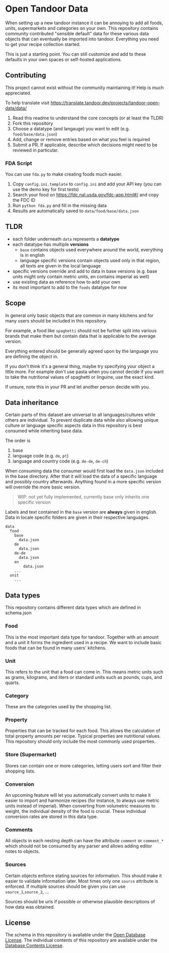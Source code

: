 # Open Tandoor Data

When setting up a new tandoor instance it can be annoying to add all foods, units, supermarkets and categories on your own.
This repository contains community contributed "sensible default" data for these various data objects that can eventually be imported into tandoor. Everything you need to get your recipe collection started.

This is just a starting point. You can still customize and add to these defaults in your own spaces or self-hosted applications.

## Contributing

This project cannot exist without the community maintaining it! Help is much appreciated. 

To help translate visit https://translate.tandoor.dev/projects/tandoor-open-data/data/

1. Read this readme to understand the core concepts (or at least the TLDR)
2. Fork this repository
3. Choose a datatype (and langauge) you want to edit (e.g. `food/base/data.json`)
4. Add, change or remove entries based on what you feel is required
5. Submit a PR. If applicable, describe which decisions might need to be reviewed in particular.

### FDA Script

You can use `fda.py` to make creating foods much easier. 

1. Copy `config.ini.template` to `config.ini` and add your API key (you can use the demo key for first tests)
2. Search your food on https://fdc.nal.usda.gov/fdc-app.html#/ and copy the FDC ID
3. Run `python fda.py` and fill in the missing data
4. Results are automatically saved to `data/food/base/data.json`

## TLDR

- each folder underneath `data` represents a **datatype**
- each datatype has multiple **versions**
  - `base` contains objects used everywhere around the world, everything is in english
  - language specific versions contain objects used only in that region, all texts are given in the local language
- specific versions override and add to data in base versions (e.g. base units might only contain metric units, en contains imperial as well)
- use existing data as reference how to add your own
- its most important to add to the `foods` datatype for now

## Scope

In general only basic objects that are common in many kitchens and for many users should be included in this repository.

For example, a food like `spaghetti` should not be further split into various brands that make them but contain data that is applicable to the average version.

Everything entered should be generally agreed upon by the language you are defining the object in.

If you don't think it's a general thing, maybe try specifying your object a little more. For example don't use pasta when you cannot decide if you want to take the nutritional values of spaghetti or linguine, use the exact kind.

If unsure, note this in your PR and let another person decide with you.

## Data inheritance

Certain parts of this dataset are universal to all languages/cultures while others are individual. To prevent duplicate data while also allowing unique culture or language specific aspects data in this repository is best consumed while inheriting base data.

The order is

1. base
2. language code (e.g. `de`, `pt`)
3. language and country code (e.g. `de-de`, `de-ch`)

When consuming data the consumer would first load the `data.json` included in the base directory. After that it will load the data of a specific language and possibly country afterwards. Anything found in a more specific version will override the more basic version.

> WIP: not yet fully implemented, currently base only inherits one specific version

Labels and text contained in the `base` version are **always** given in english. Data in locale specific folders are given in their respective languages.

```
data
  food
    base
      data.json
    de
      data.json
    de-de
      data.json
    en
	    data.json
    ...
  unit
    ...
```

## Data types

This repository contains different data types which are defined in schema.json

<!-- Until this is created automatically, I really think it makes sense to give a short overview of the data types -->

### Food

This is the most important data type for tandoor. Together with an amount and a unit it forms the ingredient used in a recipe. We want to include basic foods that can be found in many users' kitchens.

### Unit

This refers to the unit that a food can come in. This means metric units such as grams, kilograms, and liters or standard units such as pounds, cups, and quarts.

### Category

These are the categories used by the shopping list.

<!-- Include rationale behind the categories that make up this collection of data. E.g. why was dairy included but not cheese? -->

### Property

Properties that can be tracked for each food. This allows the calculation of total property amounts per recipe. 
Typical properties are nutritional values. This repository should only include the most commonly used properties. 

### Store (Supermarket)

Stores can contain one or more categories, letting users sort and filter their shopping lists.

### Conversion

An upcoming feature will let you automatically convert units to make it easier to import and harmonize recipes (for instance, to always use metric units instead of imperial). When converting from volumetric measures to weight, the individual density of the food is crucial. These individual conversion rates are stored in this data type.

### Comments

All objects in each nesting depth can have the attribute `comment` or `comment_*` which should not
be consumed by any parser and allows adding editor notes to objects.

### Sources

Certain objects enforce stating sources for information. This should make it easier to validate information later.
Most times only one `source` attribute is enforced.
If multiple sources should be given you can use `source_1`,`source_2`, ...

Sources should be urls if possible or otherwise plausible descriptions of how data was obtained.

## License

The schema in this repository is available under the [Open Database License](https://opendatacommons.org/licenses/odbl/1-0/).
The individual contents of this repository are available under the [Database Contents License](https://opendatacommons.org/licenses/dbcl/1-0/).
